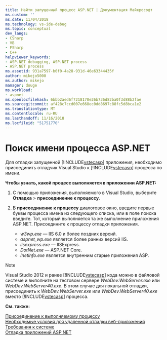 ```yaml
---
title: Найти запущенный процесс ASP.NET | Документация Майкрософт
ms.custom: ''
ms.date: 11/04/2018
ms.technology: vs-ide-debug
ms.topic: conceptual
dev_langs:
- CSharp
- VB
- FSharp
- C++
helpviewer_keywords:
- ASP.NET debugging, ASP.NET process
- ASP.NET process
ms.assetid: 931a7597-b0f0-4a28-931d-46e63344435f
author: mikejo5000
ms.author: mikejo
manager: douge
ms.workload:
- aspnet
ms.openlocfilehash: 6bbb2aed6f7218170e26b736d82ba0f3d88b2fae
ms.sourcegitcommit: af428c7ccd007e668ec0dd8697c88fc5d8bca1e2
ms.translationtype: MT
ms.contentlocale: ru-RU
ms.lasthandoff: 11/16/2018
ms.locfileid: "51751770"
---
```

# <a name="find-the-name-of-the-aspnet-process"></a>Поиск имени процесса ASP.NET

Для отладки запущенной [!INCLUDE[vstecasp](../code-quality/includes/vstecasp_md.md)] приложения, необходимо присоединить отладчик Visual Studio к [!INCLUDE[vstecasp](../code-quality/includes/vstecasp_md.md)] процесса по имени.

**Чтобы узнать, какой процесс выполняется в приложении ASP.NET:**

1. С помощью приложения, выполняемого в Visual Studio, выберите **Отладка** > **присоединение к процессу**. 
   
1. В **присоединение к процессу** диалоговое окно, введите первые буквы процесса имена из следующего списка, или в поле поиска введите. Тот, который выполняется та же выполнение приложения ASP.NET. Присоедините к процессу отладки приложения. 
   
    - *w3wp.exe* — IIS 6.0 и более поздних версий. 
    - *aspnet_wp.exe* является более ранних версий IIS.
    - *iisexpress.exe* — IISExpress.
    - *DotNet.exe* — ASP.NET Core.
    - *Inetinfo.exe* является внутренним старые приложения ASP. 

>[!NOTE]
>Visual Studio 2012 и ранее [!INCLUDE[vstecasp](../code-quality/includes/vstecasp_md.md)] кода можно в файловой системе и выполните на тестовом сервере *WebDev.WebServer.exe* или *WebDev.WebServer40.exe*. В этом случае для локальной отладки, присоединить к *WebDev.WebServer.exe* или *WebDev.WebServer40.exe* вместо [!INCLUDE[vstecasp](../code-quality/includes/vstecasp_md.md)] процесса. 

**См. также:**

 [Присоединение к выполняемому процессу](../debugger/attach-to-running-processes-with-the-visual-studio-debugger.md)  
 [Необходимые условия для удаленной отладки веб-приложений](../debugger/prerequistes-for-remote-debugging-web-applications.md)   
 [Требования к системе](../debugger/aspnet-debugging-system-requirements.md)   
 [Отладка приложений ASP.NET](../debugger/how-to-enable-debugging-for-aspnet-applications.md)